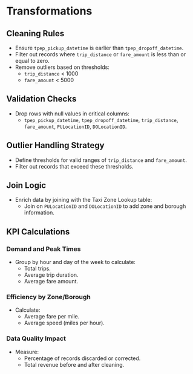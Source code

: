 # Transformations

## Cleaning Rules
- Ensure `tpep_pickup_datetime` is earlier than `tpep_dropoff_datetime`.
- Filter out records where `trip_distance` or `fare_amount` is less than or equal to zero.
- Remove outliers based on thresholds:
  - `trip_distance` < 1000
  - `fare_amount` < 5000

## Validation Checks
- Drop rows with null values in critical columns:
  - `tpep_pickup_datetime`, `tpep_dropoff_datetime`, `trip_distance`, `fare_amount`, `PULocationID`, `DOLocationID`.

## Outlier Handling Strategy
- Define thresholds for valid ranges of `trip_distance` and `fare_amount`.
- Filter out records that exceed these thresholds.

## Join Logic
- Enrich data by joining with the Taxi Zone Lookup table:
  - Join on `PULocationID` and `DOLocationID` to add zone and borough information.

## KPI Calculations
### Demand and Peak Times
- Group by hour and day of the week to calculate:
  - Total trips.
  - Average trip duration.
  - Average fare amount.

### Efficiency by Zone/Borough
- Calculate:
  - Average fare per mile.
  - Average speed (miles per hour).

### Data Quality Impact
- Measure:
  - Percentage of records discarded or corrected.
  - Total revenue before and after cleaning.